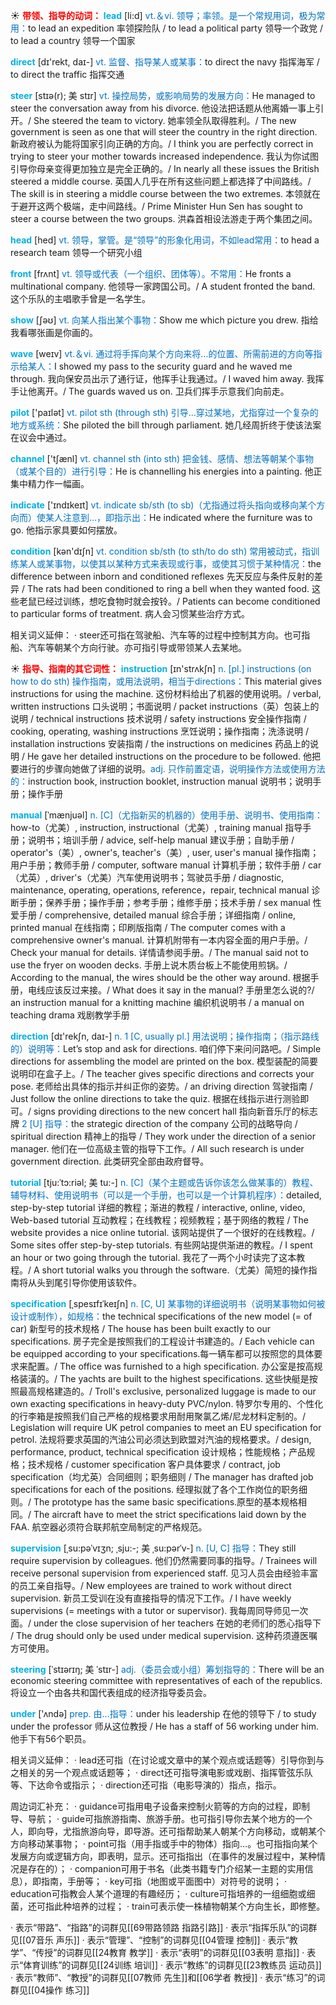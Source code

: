 ☀ <font color="red">**带领、指导的动词：**</font>
<font color="sky blue">**lead**</font> [li:d] 
<font color="#0070c0">vt.＆vi. 领导；率领。是一个常规用词，极为常用：</font>to lead an expedition 率领探险队 / to lead a political party 领导一个政党 / to lead a country 领导一个国家

<font color="sky blue">**direct**</font> [dɪ'rekt, daɪ-] 
<font color="#0070c0">vt. 监督、指导某人或某事：</font>to direct the navy 指挥海军 / to direct the traffic 指挥交通
           
<font color="sky blue">**steer**</font> [stɪə(r); 美 stɪr]
<font color="#0070c0">vt. 操控局势，或影响局势的发展方向：</font>He managed to steer the conversation away from his divorce. 他设法把话题从他离婚一事上引开。/ She steered the team to victory. 她率领全队取得胜利。/ The new government is seen as one that will steer the country in the right direction. 新政府被认为能将国家引向正确的方向。/ I think you are perfectly correct in trying to steer your mother towards increased independence. 我认为你试图引导你母亲变得更加独立是完全正确的。/ In nearly all these issues the British steered a middle course. 英国人几乎在所有这些问题上都选择了中间路线。/ The skill is in steering a middle course between the two extremes. 本领就在于避开这两个极端，走中间路线。/ Prime Minister Hun Sen has sought to steer a course between the two groups. 洪森首相设法游走于两个集团之间。

<font color="sky blue">**head**</font> [hed] 
<font color="#0070c0">vt. 领导，掌管。是“领导”的形象化用词，不如lead常用：</font>to head a research team 领导一个研究小组

<font color="sky blue">**front**</font> [frʌnt] 
<font color="#0070c0">vt. 领导或代表（一个组织、团体等）。不常用：</font>He fronts a multinational company. 他领导一家跨国公司。/ A student fronted the band. 这个乐队的主唱歌手曾是一名学生。

<font color="sky blue">**show**</font> [ʃəʊ] 
<font color="#0070c0">vt. 向某人指出某个事物：</font>Show me which picture you drew. 指给我看哪张画是你画的。

<font color="sky blue">**wave**</font> [weɪv] 
<font color="#0070c0">vt.＆vi. 通过将手挥向某个方向来将…的位置、所需前进的方向等指示给某人：</font>I showed my pass to the security guard and he waved me through. 我向保安员出示了通行证，他挥手让我通过。/ I waved him away. 我挥手让他离开。/ The guards waved us on. 卫兵们挥手示意我们向前走。

<font color="sky blue">**pilot**</font> ['paɪlət] 
<font color="#0070c0">vt. pilot sth (through sth) 引导…穿过某地，尤指穿过一个复杂的地方或系统：</font>She piloted the bill through parliament. 她几经周折终于使该法案在议会中通过。

<font color="sky blue">**channel**</font> ['tʃænl] 
<font color="#0070c0">vt. channel sth (into sth) 把金钱、感情、想法等朝某个事物（或某个目的）进行引导：</font>He is channelling his energies into a painting. 他正集中精力作一幅画。

<font color="sky blue">**indicate**</font> ['ɪndɪkeɪt] 
<font color="#0070c0">vt. indicate sb/sth (to sb)（尤指通过将头指向或移向某个方向而）使某人注意到…，即指示出：</font>He indicated where the furniture was to go. 他指示家具要如何摆放。

<font color="sky blue">**condition**</font> [kən'dɪʃn] 
<font color="#0070c0">vt. condition sb/sth (to sth/to do sth) 常用被动式，指训练某人或某事物，以使其以某种方式来表现或行事，或使其习惯于某种情况：</font>the difference between inborn and conditioned reflexes 先天反应与条件反射的差异 / The rats had been conditioned to ring a bell when they wanted food. 这些老鼠已经过训练，想吃食物时就会按铃。/ Patients can become conditioned to particular forms of treatment. 病人会习惯某些治疗方式。

相关词义延伸：
· steer还可指在驾驶船、汽车等的过程中控制其方向。也可指船、汽车等朝某个方向行驶。亦可指引导或带领某人去某地。

☀ <font color="red">**指导、指南的其它词性：**</font>
<font color="sky blue">**instruction**</font> [ɪn'strʌkʃn] 
<font color="#0070c0">n. [pl.] instructions (on how to do sth) 操作指南，或用法说明，相当于directions：</font>This material gives instructions for using the machine. 这份材料给出了机器的使用说明。/ verbal, written instructions 口头说明；书面说明 / packet instructions（英）包装上的说明 / technical instructions 技术说明 / safety instructions 安全操作指南 / cooking, operating, washing instructions 烹饪说明；操作指南；洗涤说明 / installation instructions 安装指南 / the instructions on medicines 药品上的说明 / He gave her detailed instructions on the procedure to be followed. 他把要进行的步骤向她做了详细的说明。<font color="#0070c0">adj. 只作前置定语，说明操作方法或使用方法的：</font>instruction book, instruction booklet, instruction manual 说明书；说明手册；操作手册

<font color="sky blue">**manual**</font> [ˈmænjuəl]
<font color="#0070c0">n. [C]（尤指新买的机器的）使用手册、说明书、使用指南：</font>how-to（尤美）, instruction, instructional（尤美）, training manual 指导手册；说明书；培训手册 / advice, self-help manual 建议手册；自助手册 / operator's（美）, owner's, teacher's（美）, user, user's manual 操作指南；用户手册；教师手册 / computer, software manual 计算机手册；软件手册 / car（尤英）, driver's（尤美）汽车使用说明书；驾驶员手册 / diagnostic, maintenance, operating, operations, reference，repair, technical manual 诊断手册；保养手册；操作手册；参考手册；维修手册；技术手册 / sex manual 性爱手册 / comprehensive, detailed manual 综合手册；详细指南 / online, printed manual 在线指南；印刷版指南 / The computer comes with a comprehensive owner's manual. 计算机附带有一本内容全面的用户手册。/ Check your manual for details. 详情请参阅手册。/ The manual said not to use the fryer on wooden decks. 手册上说木质台板上不能使用煎锅。/ According to the manual, the wires should be the other way around. 根据手册，电线应该反过来接。/ What does it say in the manual? 手册里怎么说的?/ an instruction manual for a knitting machine 编织机说明书 / a manual on teaching drama 戏剧教学手册

<font color="sky blue">**direction**</font> [dɪ'rekʃn, daɪ-] 
<font color="#0070c0">n. 1 [C, usually pl.] 用法说明；操作指南；（指示路线的）说明等：</font>Let’s stop and ask for directions. 咱们停下来问问路吧。/ Simple directions for assembling the model are printed on the box. 模型装配的简要说明印在盒子上。/ The teacher gives specific directions and corrects your pose. 老师给出具体的指示并纠正你的姿势。/ an driving direction 驾驶指南 / Just follow the online directions to take the quiz. 根据在线指示进行测验即可。/ signs providing directions to the new concert hall 指向新音乐厅的标志牌 <font color="#0070c0">2 [U] 指导：</font>the strategic direction of the company 公司的战略导向 / spiritual direction 精神上的指导 / They work under the direction of a senior manager. 他们在一位高级主管的指导下工作。/ All such research is under government direction. 此类研究全部由政府督导。
                  
<font color="sky blue">**tutorial**</font> [tju:ˈtɔ:riəl; 美 tu:-]
<font color="#0070c0">n. [C]（某个主题或告诉你该怎么做某事的）教程、辅导材料、使用说明书（可以是一个手册，也可以是一个计算机程序）：</font>detailed, step-by-step tutorial 详细的教程；渐进的教程 / interactive, online, video, Web-based tutorial 互动教程；在线教程；视频教程；基于网络的教程 / The website provides a nice online tutorial. 该网站提供了一个很好的在线教程。/ Some sites offer step-by-step tutorials. 有些网站提供渐进的教程。/ I spent an hour or two going through the tutorial. 我花了一两个小时读完了这本教程。/ A short tutorial walks you through the software.（尤美）简短的操作指南将从头到尾引导你使用该软件。

<font color="sky blue">**specification**</font> [ˌspesɪfɪˈkeɪʃn]
<font color="#0070c0">n. [C, U] 某事物的详细说明书（说明某事物如何被设计或制作），如规格：</font>the technical specifications of the new model (= of car) 新型号的技术规格 / The house has been built exactly to our specifications. 房子完全是按照我们的工程设计书建造的。/ Each vehicle can be equipped according to your specifications.每一辆车都可以按照您的具体要求来配置。/ The office was furnished to a high specification. 办公室是按高规格装潢的。/ The yachts are built to the highest specifications. 这些快艇是按照最高规格建造的。/ Troll's exclusive, personalized luggage is made to our own exacting specifications in heavy-duty PVC/nylon. 特罗尔专用的、个性化的行李箱是按照我们自己严格的规格要求用耐用聚氯乙烯/尼龙材料定制的。/ Legislation will require UK petrol companies to meet an EU specification for petrol. 法规将要求英国的汽油公司必须达到欧盟对汽油的规格要求。/ design, performance, product, technical specification 设计规格；性能规格；产品规格；技术规格 / customer specification 客户具体要求 / contract, job specification（均尤英）合同细则；职务细则 / The manager has drafted job specifications for each of the positions. 经理拟就了各个工作岗位的职务细则。/ The prototype has the same basic specifications.原型的基本规格相同。/ The aircraft have to meet the strict specifications laid down by the FAA. 航空器必须符合联邦航空局制定的严格规范。

<font color="sky blue">**supervision**</font> [ˌsu:pəˈvɪʒn; ˌsju:-; 美 ˌsu:pərˈv-]
<font color="#0070c0">n. [U, C] 指导：</font>They still require supervision by colleagues. 他们仍然需要同事的指导。/ Trainees will receive personal supervision from experienced staff. 见习人员会由经验丰富的员工亲自指导。/ New employees are trained to work without direct supervision. 新员工受训在没有直接指导的情况下工作。/ I have weekly supervisions (= meetings with a tutor or supervisor). 我每周同导师见一次面。/ under the close supervision of her teachers 在她的老师们的悉心指导下 / The drug should only be used under medical supervision. 这种药须遵医嘱方可使用。
           
<font color="sky blue">**steering**</font> [ˈstɪərɪŋ; 美 ˈstɪr-]
<font color="#0070c0">adj.（委员会或小组）筹划指导的：</font>There will be an economic steering committee with representatives of each of the republics. 将设立一个由各共和国代表组成的经济指导委员会。

<font color="sky blue">**under**</font> ['ʌndə] 
<font color="#0070c0">prep. 由…指导：</font>under his leadership 在他的领导下 / to study under the professor 师从这位教授 / He has a staff of 56 working under him. 他手下有56个职员。

相关词义延伸：
· lead还可指（在讨论或文章中的某个观点或话题等）引导你到与之相关的另一个观点或话题等；
· direct还可指导演电影或戏剧、指挥管弦乐队等、下达命令或指示；
· direction还可指（电影导演的）指点，指示。

周边词汇补充：
· guidance可指用电子设备来控制火箭等的方向的过程，即制导、导航；
· guide可指旅游指南、旅游手册。也可指引导你去某个地方的一个人，即向导，尤指旅游向导，即导游。还可指帮助某人朝某个方向移动，或朝某个方向移动某事物；
· point可指（用手指或手中的物体）指向…。也可指指向某个发展方向或逻辑方向，即表明，显示。还可指指出（在事件的发展过程中，某种情况是存在的）；
· companion可用于书名（此类书籍专门介绍某一主题的实用信息），即指南，手册等；
· key可指（地图或平面图中）对符号的说明；
· education可指教会人某个道理的有趣经历；
· culture可指培养的一组细胞或细菌，还可指此种培养的过程；
· train可表示使一株植物朝某个方向生长，即修整。

· 表示“带路”、“指路”的词群见[[69带路领路 指路引路]]
· 表示“指挥乐队”的词群见[[07音乐 声乐]]
· 表示“管理”、“控制”的词群见[[04管理 控制]]
· 表示“教学”、“传授”的词群见[[24教育 教学]]
· 表示“表明”的词群见[[03表明 意指]]
· 表示“体育训练”的词群见[[24训练 培训]]
· 表示“教练”的词群见[[23教练员 运动员]]
· 表示“教师”、“教授”的词群见[[07教师 先生]]和[[06学者 教授]]
· 表示“练习”的词群见[[04操作 练习]]
